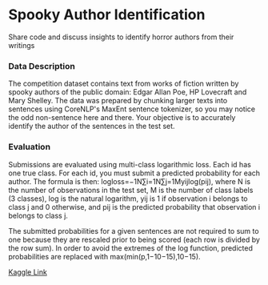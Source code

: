 ﻿# Spooky Author Identification
Share code and discuss insights to identify horror authors from their writings

### Data Description
The competition dataset contains text from works of fiction written by spooky authors of the public domain: Edgar Allan Poe, HP Lovecraft and Mary Shelley. The data was prepared by chunking larger texts into sentences using CoreNLP's MaxEnt sentence tokenizer, so you may notice the odd non-sentence here and there. Your objective is to accurately identify the author of the sentences in the test set.

### Evaluation
Submissions are evaluated using multi-class logarithmic loss. Each id has one true class. For each id, you must submit a predicted probability for each author. The formula is then:
logloss=−1N∑i=1N∑j=1Myijlog(pij),
where N is the number of observations in the test set, M is the number of class labels (3 classes), log is the natural logarithm, yij is 1 if observation i belongs to class j and 0 otherwise, and pij is the predicted probability that observation i belongs to class j.

The submitted probabilities for a given sentences are not required to sum to one because they are rescaled prior to being scored (each row is divided by the row sum). In order to avoid the extremes of the log function, predicted probabilities are replaced with max(min(p,1−10−15),10−15).

[Kaggle Link](https://www.kaggle.com/c/spooky-author-identification)